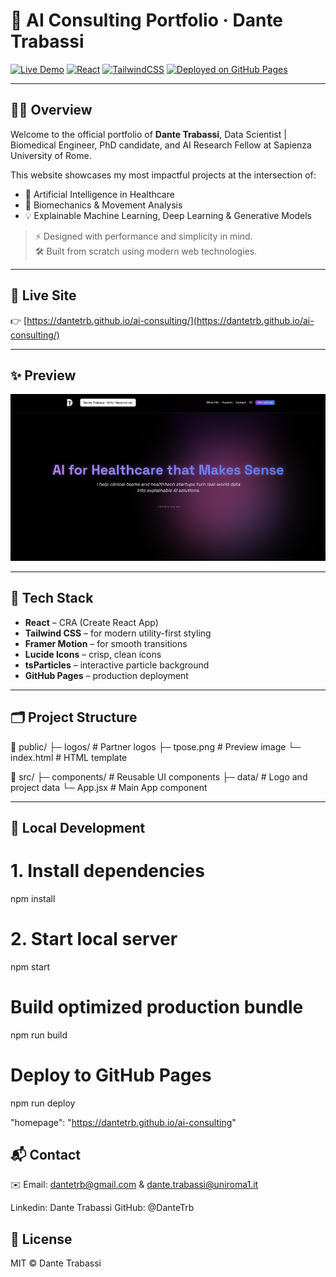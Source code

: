 # 🧠 AI Consulting Portfolio · Dante Trabassi

[![Live Demo](https://img.shields.io/badge/Live-Demo-24292e?style=for-the-badge&logo=github)](https://dantetrb.github.io/ai-consulting/)
[![React](https://img.shields.io/badge/Built%20with-React-61DAFB?style=for-the-badge&logo=react)](https://reactjs.org/)
[![TailwindCSS](https://img.shields.io/badge/Styled%20with-TailwindCSS-38b2ac?style=for-the-badge&logo=tailwind-css)](https://tailwindcss.com/)
[![Deployed on GitHub Pages](https://img.shields.io/badge/Deployed%20on-GitHub%20Pages-000000?style=for-the-badge&logo=github)](https://pages.github.com/)

---

## 👨‍💻 Overview

Welcome to the official portfolio of **Dante Trabassi**, Data Scientist | Biomedical Engineer, PhD candidate, and AI Research Fellow at Sapienza University of Rome.

This website showcases my most impactful projects at the intersection of:

- 🧬 Artificial Intelligence in Healthcare
- 🦿 Biomechanics & Movement Analysis
- 💡 Explainable Machine Learning, Deep Learning & Generative Models

> ⚡ Designed with performance and simplicity in mind.  
> 🛠️ Built from scratch using modern web technologies.

---

## 🔗 Live Site

👉 [https://dantetrb.github.io/ai-consulting/](https://dantetrb.github.io/ai-consulting/)

---

## ✨ Preview

<p align="center">
  <img src="./public/preview.png" width="600" alt="Site Preview">
</p>

---

## 🚀 Tech Stack

- **React** – CRA (Create React App)
- **Tailwind CSS** – for modern utility-first styling
- **Framer Motion** – for smooth transitions
- **Lucide Icons** – crisp, clean icons
- **tsParticles** – interactive particle background
- **GitHub Pages** – production deployment

---

## 🗂️ Project Structure

📁 public/
├─ logos/ # Partner logos
├─ tpose.png # Preview image
└─ index.html # HTML template

📁 src/
├─ components/ # Reusable UI components
├─ data/ # Logo and project data
└─ App.jsx # Main App component

---

## 🧪 Local Development

# 1. Install dependencies
npm install

# 2. Start local server
npm start

# Build optimized production bundle
npm run build

# Deploy to GitHub Pages
npm run deploy

"homepage": "https://dantetrb.github.io/ai-consulting"

## 📬 Contact
✉️ Email: dantetrb@gmail.com & dante.trabassi@uniroma1.it


Linkedin: Dante Trabassi
GitHub: @DanteTrb

## 📘 License
MIT © Dante Trabassi
